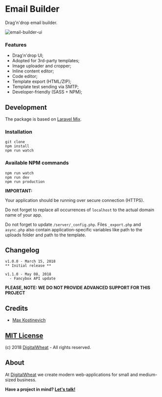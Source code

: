 # Email Builder

Drag'n'drop email builder.

![email-builder-ui](https://user-images.githubusercontent.com/10295466/37458623-a03b9c4c-2856-11e8-9061-c8e126937729.png)

### Features

- Drag'n'drop UI;
- Adopted for 3rd-party templates;
- Image uploader and cropper;
- Inline content editor;
- Code editor;
- Template export (HTML/ZIP);
- Template test sending via SMTP;
- Developer-friendly (SASS + NPM);


## Development
The package is based on [Laravel Mix](https://github.com/JeffreyWay/laravel-mix).
### Installation
```
git clone
npm install
npm run watch
```
### Available NPM commands
```
npm run watch
npm run dev
npm run production
```

**IMPORTANT:** 

Your application should be running over secure connection (HTTPS). 

Do not forget to replace all occurrences of ``localhost`` to the actual domain name of your app.

Do not forget to update ``/server/_config.php``. Files ``_export.php`` and ``async.php`` also contain application-specific variables like path to the uploads folder and path to the template.

## Changelog
```
v1.0.0 - March 15, 2018
** Initial release **

v1.1.0 - May 08, 2018
  - Fancybox API update
```

**PLEASE, NOTE: WE DO NOT PROVIDE ADVANCED SUPPORT FOR THIS PROJECT** 

## Credits
- [Max Kostinevich](https://maxkostinevich.com)

## [MIT License](https://opensource.org/licenses/MIT)
(c) 2018  [DigitalWheat](https://digitalwheat.com) - All rights reserved.

## About
At [DigitalWheat](https://digitalwheat.com) we create modern web-applications for small and medium-sized business. 

**Have a project in mind? [Let's talk!](https://digitalwheat.com/get-quote)**
